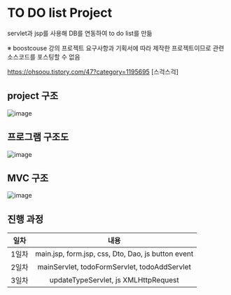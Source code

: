 # TO DO list Project

servlet과 jsp를 사용해 DB를 연동하여 to do list를 만듦

※ boostcouse 강의 프로젝트 요구사항과 기획서에 따라 제작한 프로젝트이므로 관련 소스코드를 포스팅할 수 없음

https://ohsoou.tistory.com/47?category=1195695 [스걱스걱]


## project 구조
![image](https://user-images.githubusercontent.com/64073715/122670164-839c7f00-d1fb-11eb-9276-35d137e1e4aa.png)


## 프로그램 구조도
![image](https://user-images.githubusercontent.com/64073715/122670140-6962a100-d1fb-11eb-958e-2c7329845cfb.png)


## MVC 구조
![image](https://user-images.githubusercontent.com/64073715/122670171-8e571400-d1fb-11eb-9e82-394048fab0b4.png)


## 진행 과정
|일차|내용|
|:--:|:--:|
|1일차|	main.jsp, form.jsp, css, Dto, Dao, js button event|
|2일차|	mainServlet,  todoFormServlet, todoAddServlet|
|3일차|	updateTypeServlet, js XMLHttpRequest|

